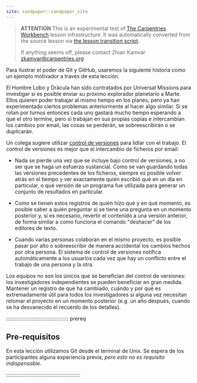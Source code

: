 ```yaml
---
site: sandpaper::sandpaper_site
---
```


> **ATTENTION** This is an experimental test of [The Carpentries Workbench](https://carpentries.github.io/workbench) lesson infrastructure.
> It was automatically converted from the source lesson via [the lesson transition script](https://github.com/carpentries/lesson-transition/).
> 
> If anything seems off, please contact Zhian Kamvar [zkamvar@carpentries.org](mailto:zkamvar@carpentries.org)

Para ilustrar el poder de Git y GitHub, usaremos la siguiente historia
como un ejemplo motivador a través de esta lección.

El Hombre Lobo y Drácula han sido contratados por Universal Missions para investigar si es
posible enviar su próximo explorador planetario a Marte. Ellos quieren
poder trabajar al mismo tiempo en los planes, pero ya han experimentado
ciertos problemas anteriormente al hacer algo similar. Si se rotan por
turnos entonces cada uno gastará mucho tiempo esperando a que el otro
termine, pero si trabajan en sus propias copias e intercambian los cambios
por email, las cosas se perderán, se sobreescribirán o se duplicarán.

Un colega sugiere utilizar [control de versiones](learners/reference.md#control-de-versiones)
para lidiar con el trabajo. El control de versiones es mejor que el intercambio de ficheros por email:

- Nada se pierde una vez que se incluye bajo control de versiones,
  a no ser que se haga un esfuerzo sustancial. Como se van guardando
  todas las versiones precedentes de los ficheros, siempre es posible
  volver atrás en el tiempo y ver exactamente quién escribió qué en
  un día en particular, o qué versión de un programa fue utilizada
  para generar un conjunto de resultados en particular.

- Como se tienen estos registros de quién hizo qué y en qué momento,
  es posible saber a quién preguntar si se tiene una pregunta en un
  momento posterior y, si es necesario, revertir el contenido a una
  versión anterior, de forma similar a como funciona el comando "deshacer"
  de los editores de texto.

- Cuando varias personas colaboran en el mismo proyecto, es posible
  pasar por alto o sobreescribir de manera accidental los cambios
  hechos por otra persona. El sistema de control de versiones
  notifica automáticamente a los usuarios cada vez que hay un
  conflicto entre el trabajo de una persona y la otra.

Los equipos no son los únicos que se benefician del control de
versiones: los investigadores independientes se pueden beneficiar
en gran medida. Mantener un registro de qué ha cambiado,
cuándo y por qué es extremadamente útil para todos los investigadores
si alguna vez necesitan retomar el proyecto en un momento
posterior (e.g. un año después, cuando se ha desvanecido el
recuerdo de los detalles).

::::::::::::::::::::::::::::::::::::::::::  prereq

## Pre-requisitos

En esta lección utilizamos Git desde el terminal de Unix.
Se espera de los participantes alguna experiencia previa,
*pero esto no es requisito indispensable*.


::::::::::::::::::::::::::::::::::::::::::::::::::



